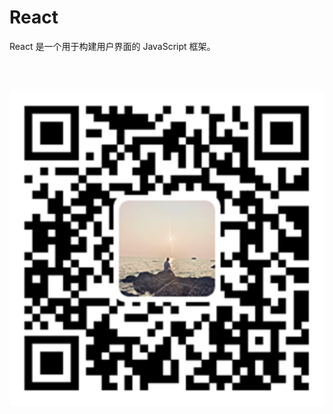 # React

React 是一个用于构建用户界面的 JavaScript 框架。

<br><br>

<p align="center"><img src="manual-react.svg"></p>